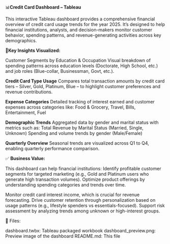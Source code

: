 📊**Credit Card Dashboard – Tableau**

This interactive Tableau dashboard provides a comprehensive financial overview of credit card usage trends for the year 2025. 
It’s designed to help financial institutions, analysts, and decision-makers monitor customer behavior, spending patterns, and revenue-generating activities across key demographics.

📌**Key Insights Visualized:**

Customer Segments by Education & Occupation
Visual breakdown of spending patterns across education levels (Doctorate, High School, etc.) and job roles (Blue-collar, Businessman, Govt, etc.).

**Credit Card Type Usage**
Compares total transaction amounts by credit card tiers – Silver, Gold, Platinum, Blue – to highlight customer preferences and revenue contributions.

**Expense Categories**
Detailed tracking of interest earned and customer expenses across categories like:
Food & Grocery, Travel, Bills, Entertainment, Fuel

**Demographic Trends**
Aggregated data by gender and marital status with metrics such as:
Total Revenue by Marital Status (Married, Single, Unknown)
Spending and volume trends by gender (Male/Female)

**Quarterly Overview**
Seasonal trends are visualized across Q1 to Q4, enabling quarterly performance comparison.

✅ **Business Value:**

This dashboard can help financial institutions:
Identify profitable customer segments for targeted marketing (e.g., Gold and Platinum users who generate high transaction volumes).
Optimize product offerings by understanding spending categories and trends over time.

Monitor credit card interest income, which is crucial for revenue forecasting.
Drive customer retention through personalization based on usage patterns (e.g., lifestyle spenders vs essentials-focused).
Support risk assessment by analyzing trends among unknown or high-interest groups.

📂 Files:

dashboard.twbx: Tableau packaged workbook
dashboard_preview.png: Preview image of the dashboard
README.md: This file
